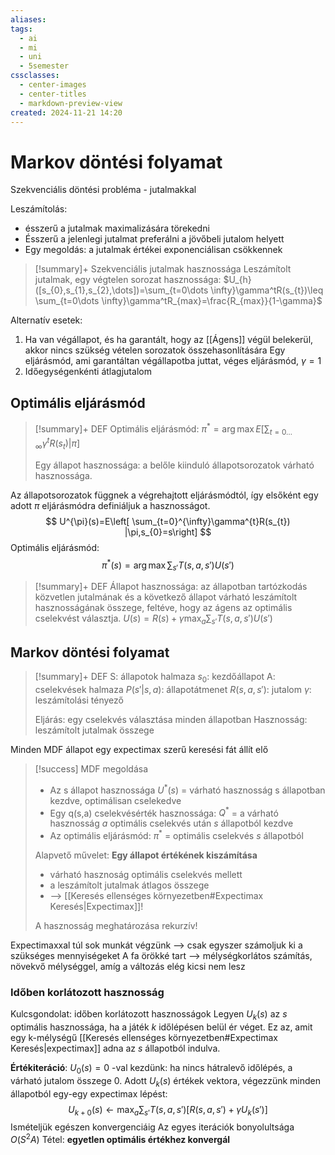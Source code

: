 ```yaml
---
aliases: 
tags:
  - ai
  - mi
  - uni
  - 5semester
cssclasses:
  - center-images
  - center-titles
  - markdown-preview-view
created: 2024-11-21 14:20
---
```

# Markov döntési folyamat

Szekvenciális döntési probléma - jutalmakkal

Leszámítolás:
- ésszerű a jutalmak maximalizására törekedni
- Ésszerű a jelenlegi jutalmat preferálni a jövőbeli jutalom helyett
- Egy megoldás: a jutalmak értékei exponenciálisan csökkennek

>[!summary]+ Szekvenciális jutalmak hasznossága
>Leszámítolt jutalmak, egy végtelen sorozat hasznossága:
> $U_{h}([s_{0},s_{1},s_{2},\dots])=\sum_{t=0\dots \infty}\gamma^tR(s_{t})\leq \sum_{t=0\dots \infty}\gamma^tR_{max}=\frac{R_{max}}{1-\gamma}$

Alternatív esetek:
1. Ha van végállapot, és ha garantált, hogy az [[Ágens]] végül belekerül, akkor nincs szükség vételen sorozatok összehasonlítására
       Egy eljárásmód, ami garantáltan végállapotba juttat, véges eljárásmód, $\gamma = 1$
2. Időegységenkénti átlagjutalom

## Optimális eljárásmód

>[!summary]+ DEF
>Optimális eljárásmód:
> $\pi^*=\arg\max E\left[ \sum_{t=0\dots \infty}\gamma^{t}R(s_{t}) \right|\pi]$
> 
> Egy állapot hasznossága: a belőle kiinduló állapotsorozatok várható hasznossága.

Az állapotsorozatok függnek a végrehajtott eljárásmódtól, így elsőként egy adott $\pi$ eljárásmódra definiáljuk a hasznosságot.
$$
U^{\pi}(s)=E\left[ \sum_{t=0}^{\infty}\gamma^{t}R(s_{t}) |\pi,s_{0}=s\right]
$$
Optimális eljárásmód:
$$
\pi^{*}(s)=\arg\max\sum_{s'}T(s,a,s')U(s')
$$
>[!summary]+ DEF
>Állapot hasznossága: az állapotban tartózkodás közvetlen jutalmának és a következő állapot várható leszámítolt hasznosságának összege, feltéve, hogy az ágens az optimális cselekvést választja.
> $U(s)=R(s)+\gamma\max_{a}\sum_{s'}T(s,a,s')U(s')$

## Markov döntési folyamat

>[!summary]+ DEF
>S: állapotok halmaza
> $s_{0}$: kezdőállapot
> A: cselekvések halmaza
> $P(s'|s,a)$: állapotátmenet
> $R(s,a,s')$: jutalom
> $\gamma$: leszámítolási tényező
> 
> Eljárás: egy cselekvés választása minden állapotban
> Hasznosság: leszámítolt jutalmak összege

Minden MDF állapot egy expectimax szerű keresési fát állít elő

>[!success] MDF megoldása
>- Az s állapot hasznossága $U^{*}(s)$ = várható hasznosság s állapotban kezdve, optimálisan cselekedve
>- Egy q(s,a) cselekvésérték hasznossága: $Q^{*}$ = a várható hasznosság *a* optimális cselekvés után *s* állapotból kezdve
>- Az optimális eljárásmód: $\pi^{*}$ = optimális cselekvés *s* állapotból
>
>Alapvető művelet:
>**Egy állapot értékének kiszámítása**
>- várható hasznoság optimális cselekvés mellett
>- a leszámítolt jutalmak átlagos összege
>- --> [[Keresés ellenséges környezetben#Expectimax Keresés|Expectimax]]!
>  
>A hasznosság meghatározása rekurzív!


Expectimaxxal túl sok munkát végzünk --> csak egyszer számoljuk ki a szükséges mennyiségeket
A fa örökké tart --> mélységkorlátos számítás, növekvő mélységgel, amíg a változás elég kicsi nem lesz

### Időben korlátozott hasznosság

Kulcsgondolat: időben korlátozott hasznosságok
Legyen $U_{k}(s)$ az *s* optimális hasznossága, ha a játék *k* időlépésen belül ér véget. Ez az, amit egy k-mélységű [[Keresés ellenséges környezetben#Expectimax Keresés|expectimax]] adna az *s* állapotból indulva.


**Értékiteráció**:
$U_{0}(s)=0$ -val kezdünk: ha nincs hátralevő időlépés, a várható jutalom összege 0.
Adott $U_{k}(s)$ értékek vektora, végezzünk minden állapotból egy-egy expectimax lépést:
$$
U_{k+0}(s)\leftarrow\max_{a}\sum_{s'}T(s,a,s')[R(s,a,s')+\gamma U_{k}(s')]
$$
Ismételjük egészen konvergenciáig
Az egyes iterációk bonyolultsága $O(S^{2}A)$
Tétel: **egyetlen optimális értékhez konvergál**
